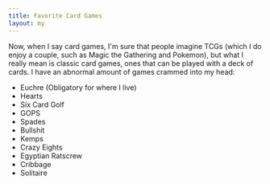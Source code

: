 ```yaml
---
title: Favorite Card Games
layout: my
---
```

Now, when I say card games, I'm sure that people imagine TCGs (which I do enjoy a couple, such as Magic the Gathering and Pokemon), but what I really mean is classic card games, ones that can be played with a deck of cards. I have an abnormal amount of games crammed into my head: 
- Euchre (Obligatory for where I live)
- Hearts
- Six Card Golf
- GOPS
- Spades
- Bullshit
- Kemps
- Crazy Eights
- Egyptian Ratscrew
- Cribbage
- Solitaire
